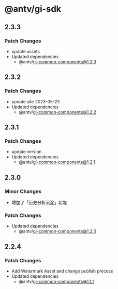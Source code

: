 # @antv/gi-sdk

## 2.3.3

### Patch Changes

- update assets
- Updated dependencies
  - @antv/gi-common-components@1.2.3

## 2.3.2

### Patch Changes

- update site 2023-05-23
- Updated dependencies
  - @antv/gi-common-components@1.2.2

## 2.3.1

### Patch Changes

- update version
- Updated dependencies
  - @antv/gi-common-components@1.2.1

## 2.3.0

### Minor Changes

- 增加了「历史分析沉淀」功能

### Patch Changes

- Updated dependencies
  - @antv/gi-common-components@1.2.0

## 2.2.4

### Patch Changes

- Add Watermark Asset and change publish process
- Updated dependencies
  - @antv/gi-common-components@1.1.1

